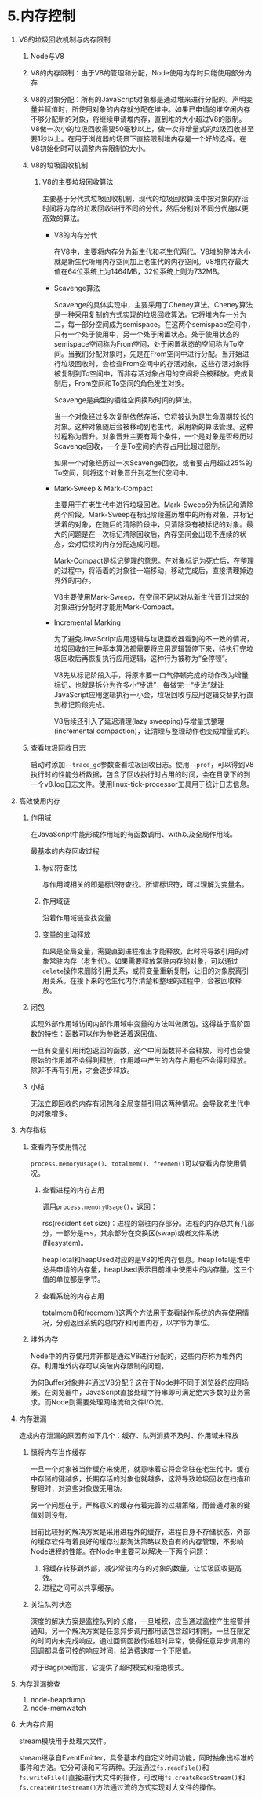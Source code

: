 # 5.内存控制

1. V8的垃圾回收机制与内存限制

   1. Node与V8

   2. V8的内存限制：由于V8的管理和分配，Node使用内存时只能使用部分内存

   3. V8的对象分配：所有的JavaScript对象都是通过堆来进行分配的。声明变量并赋值时，所使用对象的内存就分配在堆中。如果已申请的堆空闲内存不够分配新的对象，将继续申请堆内存，直到堆的大小超过V8的限制。V8做一次小的垃圾回收需要50毫秒以上，做一次非增量式的垃圾回收甚至要1秒以上。在用于浏览器的场景下直接限制堆内存是一个好的选择。在V8初始化时可以调整内存限制的大小。

   4. V8的垃圾回收机制

      1. V8的主要垃圾回收算法

         主要基于分代式垃圾回收机制，现代的垃圾回收算法中按对象的存活时间将内存的垃圾回收进行不同的分代，然后分别对不同分代施以更高效的算法。

         - V8的内存分代

           在V8中，主要将内存分为新生代和老生代两代。V8堆的整体大小就是新生代所用内存空间加上老生代的内存空间。V8堆内存最大值在64位系统上为1464MB，32位系统上则为732MB。

         - Scavenge算法

           Scavenge的具体实现中，主要采用了Cheney算法。Cheney算法是一种采用复制的方式实现的垃圾回收算法。它将堆内存一分为二，每一部分空间成为semispace。在这两个semispace空间中，只有一个处于使用中，另一个处于闲置状态。处于使用状态的semispace空间称为From空间，处于闲置状态的空间称为To空间。当我们分配对象时，先是在From空间中进行分配。当开始进行垃圾回收时，会检查From空间中的存活对象，这些存活对象将被复制到To空间中，而非存活对象占用的空间将会被释放。完成复制后，From空间和To空间的角色发生对换。

           Scavenge是典型的牺牲空间换取时间的算法。

           当一个对象经过多次复制依然存活，它将被认为是生命周期较长的对象。这种对象随后会被移动到老生代，采用新的算法管理。这种过程称为晋升。对象晋升主要有两个条件，一个是对象是否经历过Scavenge回收，一个是To空间的内存占用比超过限制。

           如果一个对象经历过一次Scavenge回收，或者要占用超过25%的To空间，则将这个对象晋升到老生代空间中。

         - Mark-Sweep & Mark-Compact

           主要用于在老生代中进行垃圾回收。Mark-Sweep分为标记和清除两个阶段。Mark-Sweep在标记阶段遍历堆中的所有对象，并标记活着的对象，在随后的清除阶段中，只清除没有被标记的对象。最大的问题是在一次标记清除回收后，内存空间会出现不连续的状态，会对后续的内存分配造成问题。

           Mark-Compact是标记整理的意思。在对象标记为死亡后，在整理的过程中，将活着的对象往一端移动，移动完成后，直接清理掉边界外的内存。

           V8主要使用Mark-Sweep，在空间不足以对从新生代晋升过来的对象进行分配时才能用Mark-Compact。

         - Incremental Marking

           为了避免JavaScript应用逻辑与垃圾回收器看到的不一致的情况，垃圾回收的三种基本算法都需要将应用逻辑暂停下来，待执行完垃圾回收后再恢复执行应用逻辑，这种行为被称为“全停顿”。

           V8先从标记阶段入手，将原本要一口气停顿完成的动作改为增量标记，也就是拆分为许多小“步进”，每做完一“步进”就让JavaScript应用逻辑执行一小会，垃圾回收与应用逻辑交替执行直到标记阶段完成。

           V8后续还引入了延迟清理(lazy sweeping)与增量式整理(incremental compaction)，让清理与整理动作也变成增量式的。

   5. 查看垃圾回收日志

      启动时添加`--trace_gc`参数查看垃圾回收日志。使用`--prof`，可以得到V8执行时的性能分析数据，包含了回收执行时占用的时间，会在目录下的到一个v8.log日志文件。使用linux-tick-processor工具用于统计日志信息。

2. 高效使用内存

   1. 作用域

      在JavaScript中能形成作用域的有函数调用、with以及全局作用域。

      最基本的内存回收过程

      1. 标识符查找

         与作用域相关的即是标识符查找。所谓标识符，可以理解为变量名。

      2. 作用域链

         沿着作用域链查找变量

      3. 变量的主动释放

         如果是全局变量，需要直到进程推出才能释放，此时将导致引用的对象常驻内存（老生代）。如果需要释放常驻内存的对象，可以通过`delete`操作来删除引用关系，或将变量重新复制，让旧的对象脱离引用关系。在接下来的老生代内存清楚和整理的过程中，会被回收释放。

   2. 闭包

      实现外部作用域访问内部作用域中变量的方法叫做闭包。这得益于高阶函数的特性：函数可以作为参数活着返回值。

      一旦有变量引用闭包返回的函数，这个中间函数将不会释放，同时也会使原始的作用域不会得到释放，作用域中产生的内存占用也不会得到释放。除非不再有引用，才会逐步释放。

   3. 小结

      无法立即回收的内存有闭包和全局变量引用这两种情况。会导致老生代中的对象增多。

3. 内存指标

   1. 查看内存使用情况

      `process.memoryUsage()`、`totalmem()`、`freemem()`可以查看内存使用情况。

      1. 查看进程的内存占用

         调用`process.memoryUsage()`，返回：

         rss(resident set size)：进程的常驻内存部分。进程的内存总共有几部分，一部分是rss，其余部分在交换区(swap)或者文件系统(filesystem)。

         heapTotal和heapUsed对应的是V8的堆内存信息。heapTotal是堆中总共申请的内存量，heapUsed表示目前堆中使用中的内存量。这三个值的单位都是字节。

      2. 查看系统的内存占用

         totalmem()和freemem()这两个方法用于查看操作系统的内存使用情况，分别返回系统的总内存和闲置内存，以字节为单位。

   2. 堆外内存

      Node中的内存使用并非都是通过V8进行分配的，这些内存称为堆外内存。利用堆外内存可以突破内存限制的问题。

      为何Buffer对象并非通过V8分配？这在于Node并不同于浏览器的应用场景。在浏览器中，JavaScript直接处理字符串即可满足绝大多数的业务需求，而Node则需要处理网络流和文件I/O流。

4. 内存泄漏

   造成内存泄漏的原因有如下几个：缓存、队列消费不及时、作用域未释放

   1. 慎将内存当作缓存

      一旦一个对象被当作缓存来使用，就意味着它将会常驻在老生代中。缓存中存储的键越多，长期存活的对象也就越多，这将导致垃圾回收在扫描和整理时，对这些对象做无用功。

      另一个问题在于，严格意义的缓存有着完善的过期策略，而普通对象的键值对则没有。

      目前比较好的解决方案是采用进程外的缓存，进程自身不存储状态，外部的缓存软件有着良好的缓存过期淘汰策略以及自有的内存管理，不影响Node进程的性能。在Node中主要可以解决一下两个问题：

      1. 将缓存转移到外部，减少常驻内存的对象的数量，让垃圾回收更高效。
      2. 进程之间可以共享缓存。

   2. 关注队列状态

      深度的解决方案是监控队列的长度，一旦堆积，应当通过监控产生报警并通知。另一个解决方案是任意异步调用都用该包含超时机制，一旦在限定的时间内未完成响应，通过回调函数传递超时异常，使得任意异步调用的回调都具备可控的响应时间，给消费速度一个下限值。

      对于Bagpipe而言，它提供了超时模式和拒绝模式。

5. 内存泄漏排查

   1. node-heapdump
   2. node-memwatch

6. 大内存应用

   stream模块用于处理大文件。

   stream继承自EventEmitter，具备基本的自定义时间功能，同时抽象出标准的事件和方法。它分可读和可写两种。无法通过`fs.readFile()`和`fs.writeFile()`直接进行大文件的操作，可改用`fs.createReadStream()`和`fs.createWriteStream()`方法通过流的方式实现对大文件的操作。

